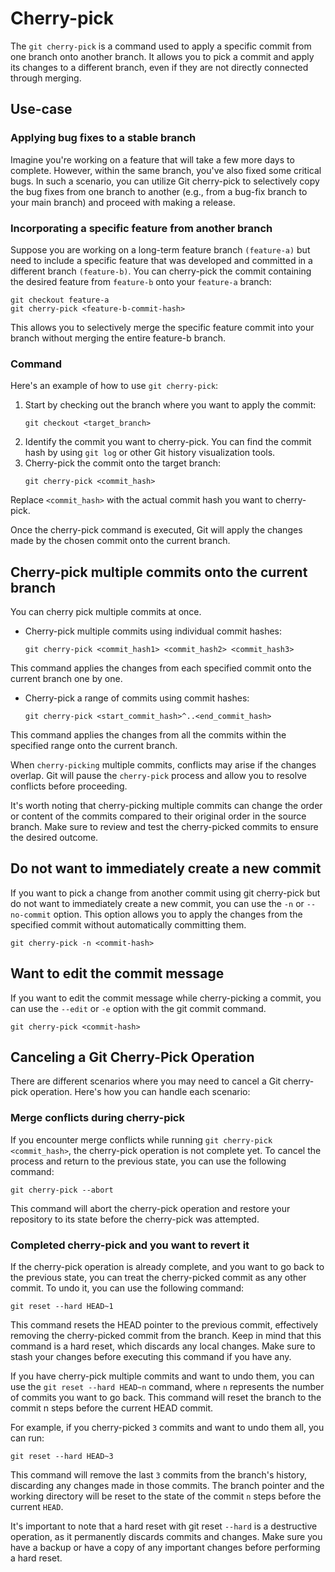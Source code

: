 # Cherry-pick
The `git cherry-pick` is a command used to apply a specific commit from one branch onto another branch. It allows you to pick a commit and apply its changes to a different branch, even if they are not directly connected through merging.
 
## Use-case
### Applying bug fixes to a stable branch

Imagine you're working on a feature that will take a few more days to complete. However, within the same branch, you've also fixed some critical bugs. In such a scenario, you can utilize Git cherry-pick to selectively copy the bug fixes from one branch to another (e.g., from a bug-fix branch to your main branch) and proceed with making a release.

### Incorporating a specific feature from another branch

Suppose you are working on a long-term feature branch `(feature-a)` but need to include a specific feature that was developed and committed in a different branch `(feature-b)`. You can cherry-pick the commit containing the desired feature from `feature-b` onto your `feature-a` branch:
```
git checkout feature-a
git cherry-pick <feature-b-commit-hash>
```
This allows you to selectively merge the specific feature commit into your branch without merging the entire feature-b branch.

### Command
Here's an example of how to use `git cherry-pick`:

1. Start by checking out the branch where you want to apply the commit:
    ```
    git checkout <target_branch>
    ```
2. Identify the commit you want to cherry-pick. You can find the commit hash by using `git log` or other Git history visualization tools.
3. Cherry-pick the commit onto the target branch:
    ```
    git cherry-pick <commit_hash>
    ```
Replace `<commit_hash>` with the actual commit hash you want to cherry-pick.

Once the cherry-pick command is executed, Git will apply the changes made by the chosen commit onto the current branch.

## Cherry-pick multiple commits onto the current branch
You can cherry pick multiple commits at once.

- Cherry-pick multiple commits using individual commit hashes:
    ```
    git cherry-pick <commit_hash1> <commit_hash2> <commit_hash3>
    ```
This command applies the changes from each specified commit onto the current branch one by one.
- Cherry-pick a range of commits using commit hashes:
    ```
    git cherry-pick <start_commit_hash>^..<end_commit_hash>
    ```
This command applies the changes from all the commits within the specified range onto the current branch.

When `cherry-picking` multiple commits, conflicts may arise if the changes overlap. Git will pause the `cherry-pick` process and allow you to resolve conflicts before proceeding.

It's worth noting that cherry-picking multiple commits can change the order or content of the commits compared to their original order in the source branch. Make sure to review and test the cherry-picked commits to ensure the desired outcome.

## Do not want to immediately create a new commit
If you want to pick a change from another commit using git cherry-pick but do not want to immediately create a new commit, you can use the `-n` or `--no-commit` option. This option allows you to apply the changes from the specified commit without automatically committing them.
```
git cherry-pick -n <commit-hash>
```

## Want to edit the commit message
If you want to edit the commit message while cherry-picking a commit, you can use the `--edit` or `-e` option with the git commit command.
```
git cherry-pick <commit-hash>
```

## Canceling a Git Cherry-Pick Operation

There are different scenarios where you may need to cancel a Git cherry-pick operation. Here's how you can handle each scenario:

### Merge conflicts during cherry-pick
If you encounter merge conflicts while running `git cherry-pick <commit_hash>`, the cherry-pick operation is not complete yet. To cancel the process and return to the previous state, you can use the following command:
```
git cherry-pick --abort
```
This command will abort the cherry-pick operation and restore your repository to its state before the cherry-pick was attempted.

### Completed cherry-pick and you want to revert it
If the cherry-pick operation is already complete, and you want to go back to the previous state, you can treat the cherry-picked commit as any other commit. To undo it, you can use the following command:
```
git reset --hard HEAD~1
```
This command resets the HEAD pointer to the previous commit, effectively removing the cherry-picked commit from the branch. Keep in mind that this command is a hard reset, which discards any local changes. Make sure to stash your changes before executing this command if you have any.

If you have cherry-pick multiple commits and want to undo them, you can use the `git reset --hard HEAD~n` command, where `n` represents the number of commits you want to go back. This command will reset the branch to the commit n steps before the current HEAD commit.

For example, if you cherry-picked `3` commits and want to undo them all, you can run:
```
git reset --hard HEAD~3
```
This command will remove the last `3` commits from the branch's history, discarding any changes made in those commits. The branch pointer and the working directory will be reset to the state of the commit `n` steps before the current `HEAD`.

It's important to note that a hard reset with git reset `--hard` is a destructive operation, as it permanently discards commits and changes. Make sure you have a backup or have a copy of any important changes before performing a hard reset.
